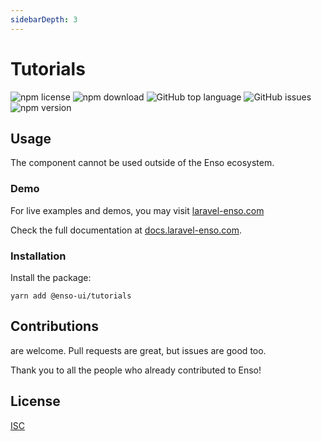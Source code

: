 ```yaml
---
sidebarDepth: 3
---
```


# Tutorials

![npm license](https://img.shields.io/npm/l/@enso-ui/tutorials.svg) 
![npm download](https://img.shields.io/npm/dm/@enso-ui/tutorials.svg) 
![GitHub top language](https://img.shields.io/github/languages/top/enso-ui/tutorials.svg) 
![GitHub issues](https://img.shields.io/github/issues/enso-ui/tutorials.svg) 
![npm version](https://img.shields.io/npm/v/@enso-ui/tutorials.svg) 

## Usage

The component cannot be used outside of the Enso ecosystem.

### Demo

For live examples and demos, you may visit [laravel-enso.com](https://www.laravel-enso.com)

Check the full documentation at  [docs.laravel-enso.com](https://docs.laravel-enso.com).

### Installation

Install the package:
```
yarn add @enso-ui/tutorials
```

## Contributions

are welcome. Pull requests are great, but issues are good too.

Thank you to all the people who already contributed to Enso!

## License

[ISC](https://opensource.org/licenses/ISC)
